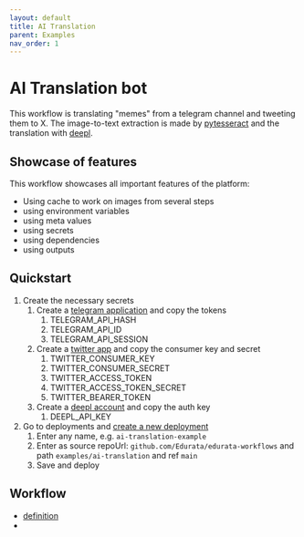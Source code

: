 ```yaml
---
layout: default
title: AI Translation
parent: Examples
nav_order: 1
---
```


# AI Translation bot

This workflow is translating "memes" from a telegram channel and tweeting them to X. The image-to-text extraction is made by [pytesseract](https://pypi.org/project/pytesseract/) and the translation with [deepl](https://www.deepl.com/translator).

## Showcase of features

This workflow showcases all important features of the platform:

- Using cache to work on images from several steps
- using environment variables
- using meta values
- using secrets
- using dependencies
- using outputs

## Quickstart

1. Create the necessary secrets
   1. Create a [telegram application](https://core.telegram.org/api/obtaining_api_id) and copy the tokens
      1. TELEGRAM_API_HASH
      2. TELEGRAM_API_ID
      3. TELEGRAM_API_SESSION
   2. Create a [twitter app](https://developer.twitter.com/en/apps) and copy the consumer key and secret
      1. TWITTER_CONSUMER_KEY
      2. TWITTER_CONSUMER_SECRET
      3. TWITTER_ACCESS_TOKEN
      4. TWITTER_ACCESS_TOKEN_SECRET
      5. TWITTER_BEARER_TOKEN
   3. Create a [deepl account](https://www.deepl.com/pro.html#developer) and copy the auth key
      1. DEEPL_API_KEY
1. Go to deployments and [create a new deployment](https://edurata.com/deployments)
   1. Enter any name, e.g. `ai-translation-example`
   2. Enter as source repoUrl: `github.com/Edurata/edurata-workflows` and path `examples/ai-translation` and ref `main`
   3. Save and deploy

## Workflow

- [definition](https://github.com/Edurata/edurata-workflows/blob/main/examples/ai-translator.eduwc.yaml)
-
